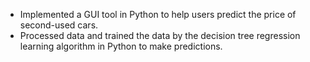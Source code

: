- Implemented a GUI tool in Python to help users predict the price of second-used cars.
- Processed data and trained the data by the decision tree regression learning algorithm in Python to make predictions.
